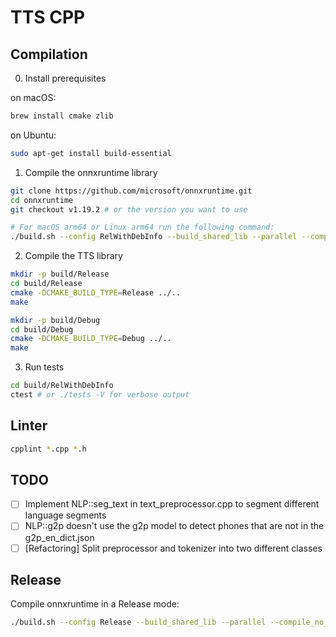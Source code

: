 # TTS CPP

## Compilation

0. Install prerequisites

on macOS:
```bash
brew install cmake zlib
```

on Ubuntu:
```bash
sudo apt-get install build-essential
```

1. Compile the onnxruntime library
```bash
git clone https://github.com/microsoft/onnxruntime.git
cd onnxruntime
git checkout v1.19.2 # or the version you want to use

# For macOS arm64 or Linux arm64 run the following command:
./build.sh --config RelWithDebInfo --build_shared_lib --parallel --compile_no_warning_as_error --skip_submodule_sync --cmake_extra_defines CMAKE_OSX_ARCHITECTURES=arm64
```


2. Compile the TTS library
```bash
mkdir -p build/Release
cd build/Release
cmake -DCMAKE_BUILD_TYPE=Release ../..
make
```

```bash
mkdir -p build/Debug
cd build/Debug
cmake -DCMAKE_BUILD_TYPE=Debug ../..
make
```

3. Run tests
```bash
cd build/RelWithDebInfo
ctest # or ./tests -V for verbose output
```

## Linter

```bash
cpplint *.cpp *.h
```

## TODO

- [ ] Implement NLP::seg_text in text_preprocessor.cpp to segment different language segments
- [ ] NLP::g2p doesn't use the g2p model to detect phones that are not in the g2p_en_dict.json
- [ ] [Refactoring] Split preprocessor and tokenizer into two different classes

## Release

Compile onnxruntime in a Release mode:
```bash
./build.sh --config Release --build_shared_lib --parallel --compile_no_warning_as_error --skip_submodule_sync --cmake_extra_defines CMAKE_OSX_ARCHITECTURES=arm64
```